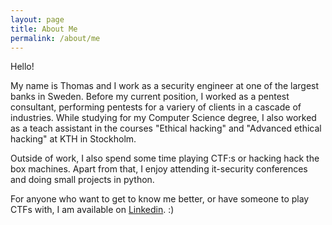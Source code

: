 ```yaml
---
layout: page
title: About Me
permalink: /about/me
---
```


Hello!

My name is Thomas and I work as a security engineer at one of the largest banks in Sweden. Before my current position, I worked as a pentest consultant, performing pentests for a variery of clients in a cascade of industries. While studying for my Computer Science degree, I also worked as a teach assistant in the courses "Ethical hacking" and "Advanced ethical hacking" at KTH in Stockholm. 

Outside of work, I also spend some time playing CTF:s or hacking hack the box machines. Apart from that, I enjoy attending it-security conferences and doing small projects in python.

For anyone who want to get to know me better, or have someone to play CTFs with, I am available on [Linkedin](https://se.linkedin.com/in/thomas-peterson-sweden). :)

